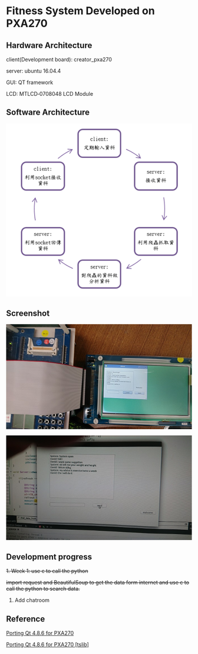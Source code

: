 # Fitness System Developed on PXA270
> 

## Hardware Architecture

client(Development board): creator_pxa270

server: ubuntu 16.04.4

GUI: QT framework

LCD: MTLCD‐0708048 LCD Module

## Software Architecture
![](https://github.com/SLdreaker/college_project_pxa270_fitness/raw/master/image/software.png)

## Screenshot
![](https://github.com/SLdreaker/college_project_pxa270_fitness/blob/master/image/chat_client.JPG)

![](https://github.com/SLdreaker/college_project_pxa270_fitness/raw/master/image/chat_server.JPG)

## Development progress

~~1. Week 1: use c to call the python~~

~~import request and BeautifulSoup to get the data form internet and use c to call the python to search data.~~

1. Add chatroom
	
## Reference

[Porting Qt 4.8.6 for PXA270](http://nthu-th-0.blogspot.com/2015/12/qtembeddedpxa270-porting-qt-486-for.html)
	
[Porting Qt 4.8.6 for PXA270 [tslib]](http://nthu-th-0.blogspot.com/2015/12/qtembeddedpxa270touch-screentslib-qt.html)  




 

